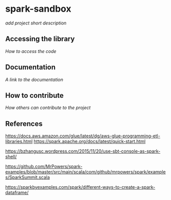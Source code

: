 # spark-sandbox

*add project short description*

## Accessing the library

*How to access the code*

## Documentation

*A link to the documentation*

## How to contribute

*How others can contribute to the project*

## References  ##

https://docs.aws.amazon.com/glue/latest/dg/aws-glue-programming-etl-libraries.html
https://spark.apache.org/docs/latest/quick-start.html

https://bzhangusc.wordpress.com/2015/11/20/use-sbt-console-as-spark-shell/

https://github.com/MrPowers/spark-examples/blob/master/src/main/scala/com/github/mrpowers/spark/examples/SparkSummit.scala

https://sparkbyexamples.com/spark/different-ways-to-create-a-spark-dataframe/
